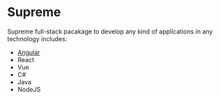 # Supreme
Supreme full-stack pacakage to develop any kind of applications in any technology includes:
* [Angular](https://github.com/mikolajs123/Supreme/tree/main/Angular)
* React
* Vue
* C#
* Java
* NodeJS
